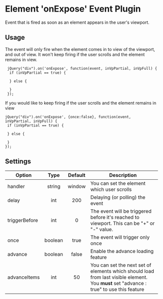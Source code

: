 # Element 'onExpose' Event Plugin
Event that is fired as soon as an element appears in the user's viewport.

## Usage

The event will only fire when the element comes in to view of the viewport, and out of view. It won't keep firing if the user scrolls and the element remains in view.

```
 jQuery("div").on('onExpose', function(event, inVpPartial, inVpFull) {
  if (inVpPartial == true) {

  } else {

  }
 });
```

If you would like to  keep firing if the user scrolls and the element remains in view

```
jQuery("div").on('onExpose', {once:false}, function(event, inVpPartial, inVpFull) {
 if (inVpPartial == true) {

 } else {

 }
});
```

## Settings


| Option        | Type          | Default  | Description                          |
| ------------- |:-------------:|:--------:| -------------------------------------|
| handler       | string  | window   | You can set the element which user scrolls |
| delay         | int     | 200      | Delaying (or polling) the event |
| triggerBefore | int     | 0        | The event will be triggered before it's reached to viewport. This can be "+" or "-" value. |
| once          | boolean | true     | The event will trigger only once |
| advance       | boolean | false    | Enable the advance loading feature |
| advanceItems  | int     | 50       | You can set the next set of elements which should load from last visible element. You **must** set "advance : true" to use this feature |
